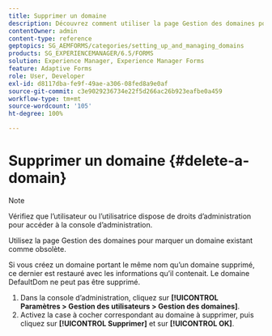 ```yaml
---
title: Supprimer un domaine
description: Découvrez comment utiliser la page Gestion des domaines pour supprimer un domaine ou marquer un domaine existant comme obsolète.
contentOwner: admin
content-type: reference
geptopics: SG_AEMFORMS/categories/setting_up_and_managing_domains
products: SG_EXPERIENCEMANAGER/6.5/FORMS
solution: Experience Manager, Experience Manager Forms
feature: Adaptive Forms
role: User, Developer
exl-id: d8117dba-fe9f-49ae-a306-08fed8a9e0af
source-git-commit: c3e9029236734e22f5d266ac26b923eafbe0a459
workflow-type: tm+mt
source-wordcount: '105'
ht-degree: 100%

---
```


# Supprimer un domaine {#delete-a-domain}

>[!NOTE]
> 
> Vérifiez que l’utilisateur ou l’utilisatrice dispose de droits d’administration pour accéder à la console d’administration.

Utilisez la page Gestion des domaines pour marquer un domaine existant comme obsolète.

Si vous créez un domaine portant le même nom qu’un domaine supprimé, ce dernier est restauré avec les informations qu’il contenait. Le domaine DefaultDom ne peut pas être supprimé.

1. Dans la console dʼadministration, cliquez sur **[!UICONTROL Paramètres > Gestion des utilisateurs > Gestion des domaines]**.
1. Activez la case à cocher correspondant au domaine à supprimer, puis cliquez sur **[!UICONTROL Supprimer]** et sur **[!UICONTROL OK]**.
